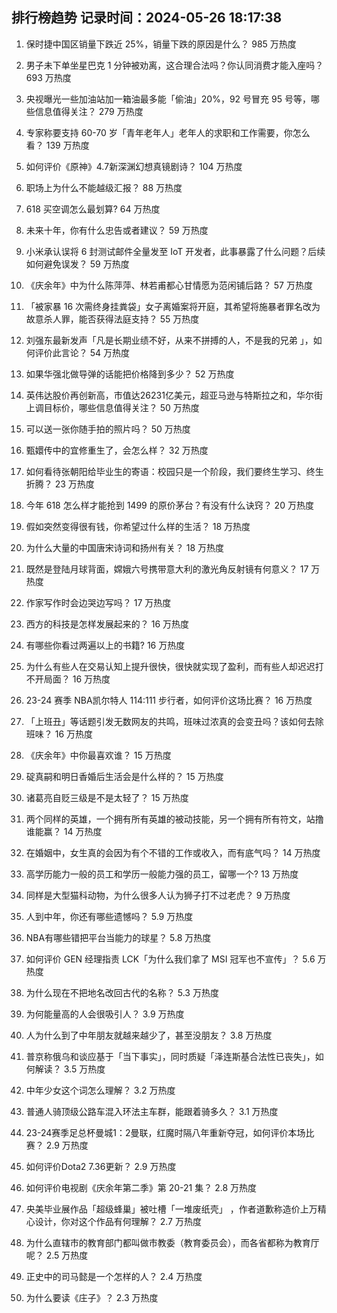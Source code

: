 
## 排行榜趋势 记录时间：2024-05-26 18:17:38
  
  1. 保时捷中国区销量下跌近 25%，销量下跌的原因是什么？ 985 万热度
    
  2. 男子未下单坐星巴克 1 分钟被劝离，这合理合法吗？你认同消费才能入座吗？ 693 万热度
    
  3. 央视曝光一些加油站加一箱油最多能「偷油」20%，92 号冒充 95 号等，哪些信息值得关注？ 279 万热度
    
  4. 专家称要支持 60-70 岁「青年老年人」老年人的求职和工作需要，你怎么看？ 139 万热度
    
  5. 如何评价《原神》4.7新深渊幻想真镜剧诗？ 104 万热度
    
  6. 职场上为什么不能越级汇报？ 88 万热度
    
  7. 618 买空调怎么最划算? 64 万热度
    
  8. 未来十年，你有什么忠告或者建议？ 59 万热度
    
  9. 小米承认误将 6 封测试邮件全量发至 IoT 开发者，此事暴露了什么问题？后续如何避免误发？ 59 万热度
    
  10. 《庆余年》中为什么陈萍萍、林若甫都心甘情愿为范闲铺后路？ 57 万热度
    
  11. 「被家暴 16 次需终身挂粪袋」女子离婚案将开庭，其希望将施暴者罪名改为故意杀人罪，能否获得法庭支持？ 55 万热度
    
  12. 刘强东最新发声「凡是长期业绩不好，从来不拼搏的人，不是我的兄弟 」，如何评价此言论？ 54 万热度
    
  13. 如果华强北做导弹的话能把价格降到多少？ 52 万热度
    
  14. 英伟达股价再创新高，市值达26231亿美元，超亚马逊与特斯拉之和，华尔街上调目标价，哪些信息值得关注？ 50 万热度
    
  15. 可以送一张你随手拍的照片吗？ 50 万热度
    
  16. 甄嬛传中的宜修重生了，会怎么样？ 32 万热度
    
  17. 如何看待张朝阳给毕业生的寄语：校园只是一个阶段，我们要终生学习、终生折腾？ 23 万热度
    
  18. 今年 618 怎么样才能抢到 1499 的原价茅台？有没有什么诀窍？ 20 万热度
    
  19. 假如突然变得很有钱，你希望过什么样的生活？ 18 万热度
    
  20. 为什么大量的中国唐宋诗词和扬州有关？ 18 万热度
    
  21. 既然是登陆月球背面，嫦娥六号携带意大利的激光角反射镜有何意义？ 17 万热度
    
  22. 作家写作时会边哭边写吗？ 17 万热度
    
  23. 西方的科技是怎样发展起来的？ 16 万热度
    
  24. 有哪些你看过两遍以上的书籍? 16 万热度
    
  25. 为什么有些人在交易认知上提升很快，很快就实现了盈利，而有些人却迟迟打不开局面？ 16 万热度
    
  26. 23-24 赛季 NBA凯尔特人 114:111 步行者，如何评价这场比赛？ 16 万热度
    
  27. 「上班丑」等话题引发无数网友的共鸣，班味过浓真的会变丑吗？该如何去除班味？ 16 万热度
    
  28. 《庆余年》中你最喜欢谁？ 15 万热度
    
  29. 碇真嗣和明日香婚后生活会是什么样的？ 15 万热度
    
  30. 诸葛亮自贬三级是不是太轻了？ 15 万热度
    
  31. 两个同样的英雄，一个拥有所有英雄的被动技能，另一个拥有所有符文，站撸谁能赢？ 14 万热度
    
  32. 在婚姻中，女生真的会因为有个不错的工作或收入，而有底气吗？ 14 万热度
    
  33. 高学历能力一般的员工和学历一般能力强的员工，留哪一个? 13 万热度
    
  34. 同样是大型猫科动物，为什么很多人认为狮子打不过老虎？ 9 万热度
    
  35. 人到中年，你还有哪些遗憾吗？ 5.9 万热度
    
  36. NBA有哪些错把平台当能力的球星？ 5.8 万热度
    
  37. 如何评价 GEN 经理指责 LCK「为什么我们拿了 MSI 冠军也不宣传」？ 5.6 万热度
    
  38. 为什么现在不把地名改回古代的名称？ 5.3 万热度
    
  39. 为何能量高的人会很吸引人？ 3.9 万热度
    
  40. 人为什么到了中年朋友就越来越少了，甚至没朋友？ 3.8 万热度
    
  41. 普京称俄乌和谈应基于「当下事实」，同时质疑「泽连斯基合法性已丧失」，如何解读？ 3.5 万热度
    
  42. 中年少女这个词怎么理解？ 3.2 万热度
    
  43. 普通人骑顶级公路车混入环法主车群，能跟着骑多久？ 3.1 万热度
    
  44. 23-24赛季足总杯曼城1：2曼联，红魔时隔八年重新夺冠，如何评价本场比赛？ 2.9 万热度
    
  45. 如何评价Dota2 7.36更新？ 2.9 万热度
    
  46. 如何评价电视剧《庆余年第二季》第 20-21 集？ 2.8 万热度
    
  47. 央美毕业展作品「超级蜂巢」被吐槽「一堆废纸壳」 ，作者道歉称造价上万精心设计，你对这个作品有何理解？ 2.7 万热度
    
  48. 为什么直辖市的教育部门都叫做市教委（教育委员会），而各省都称为教育厅呢？ 2.5 万热度
    
  49. 正史中的司马懿是一个怎样的人？ 2.4 万热度
    
  50. 为什么要读《庄子》？ 2.3 万热度
    